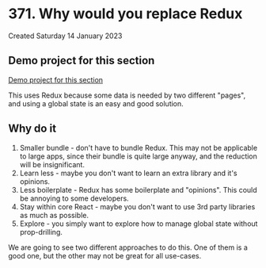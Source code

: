 # 371. Why would you replace Redux
Created Saturday 14 January 2023

## Demo project for this section
[Demo project for this section](https://github.com/exemplar-codes/replacing-redux-with-context-and-hooks/)

This uses Redux because some data is needed by two different "pages", and using a global state is an easy and good solution.


## Why do it
1. Smaller bundle - don't have to bundle Redux. This may not be applicable to large apps, since their bundle is quite large anyway, and the reduction will be insignificant.
2. Learn less - maybe you don't want to learn an extra library and it's opinions.
3. Less boilerplate - Redux has some boilerplate and "opinions". This could be annoying to some developers.
4. Stay within core React - maybe you don't want to use 3rd party libraries as much as possible.
5. Explore - you simply want to explore how to manage global state without prop-drilling.

We are going to see two different approaches to do this. One of them is a good one, but the other may not be great for all use-cases.